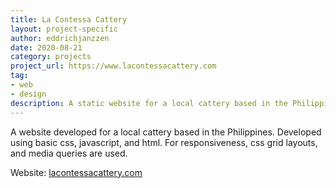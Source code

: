 ```yaml
---
title: La Contessa Cattery
layout: project-specific
author: eddrichjanzzen
date: 2020-08-21
category: projects
project_url: https://www.lacontessacattery.com
tag: 
- web
- design
description: A static website for a local cattery based in the Philippines. Developed using basic css, javascript, and html. For responsiveness and layouts css grids and media queries are used.
---
```


A website developed for a local cattery based in the Philippines. Developed using basic css, javascript, and html. For responsiveness, css grid layouts, and media queries are used.

Website: [lacontessacattery.com](https://lacontessacattery.com)